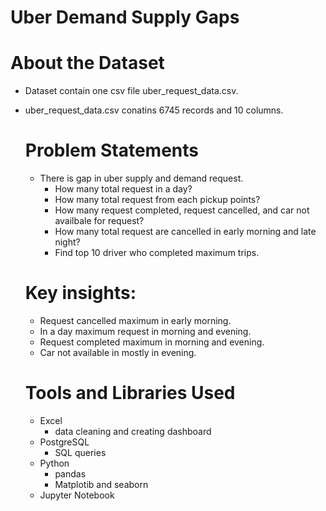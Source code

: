 # Uber Demand Supply Gaps
# About the Dataset
- Dataset contain one csv file uber_request_data.csv.
- uber_request_data.csv conatins 6745 records and 10 columns.

  # Problem Statements
  - There is gap in uber supply and demand request. 
    - How many total request in a day?
    - How many total request from each pickup points?
    - How many request completed, request cancelled, and car not availbale for request?
    - How many total request are cancelled in early morning and late night?
    - Find top 10 driver who completed maximum trips.

  # Key insights:
  - Request cancelled maximum in early morning.
  - In a day maximum request in morning and evening.
  - Request completed maximum in morning and evening.
  - Car not available in mostly in evening.
    
  # Tools and Libraries Used
  - Excel
    - data cleaning and creating dashboard
  - PostgreSQL
    - SQL queries
  - Python
    - pandas
    - Matplotib and seaborn
  - Jupyter Notebook
   
